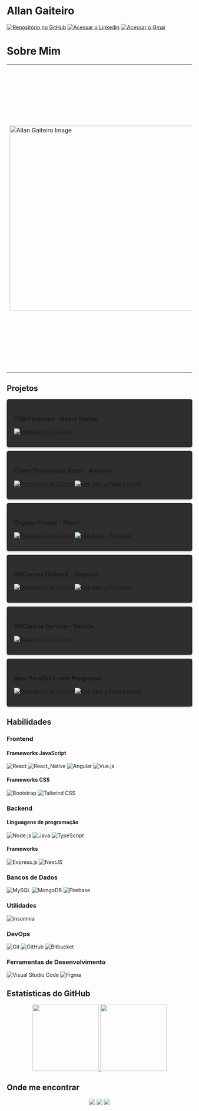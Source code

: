 
# Allan Gaiteiro 

[![Repositório no GitHub](https://img.shields.io/badge/-GitHub-181717?style=for-the-badge&logo=github&logoColor=white)](https://github.com/AllanGaiteiro) 
[![Acessar o Linkedin](https://img.shields.io/badge/-Linkedin-0077B5?style=for-the-badge&logo=linkedin&logoColor=white)](https://www.linkedin.com/in/allan-gaiteiro) 
[![Acessar o Gmai](https://img.shields.io/badge/-Gmail-D14836?style=for-the-badge&logo=gmail&logoColor=white)](https://www.linkedin.com/in/allan-gaiteiro) 

# Sobre Mim

<table>
  <tr>
    <td>
      <img src="https://firebasestorage.googleapis.com/v0/b/allan-gaiteiro.appspot.com/o/profile2.jpeg?alt=media&token=18f4420e-b3d4-4b97-8db1-8b471f401ff9" alt="Allan Gaiteiro Image" width="500"  >
    </td>
    <td>
      <h2>Vamos criar soluções incríveis juntos?</h2>
      <p>Olá! Eu sou o Allan Gaiteiro, um desenvolvedor Full Stack com uma paixão por tecnologia e por ajudar as pessoas a crescerem. Vamos criar soluções incríveis juntos?
      </p>
      <p>Quando não estou programando, você pode me encontrar jogando jogos como Skyrin, Dragon Age, Palword. Ou assistindo animes, gosto muito de animes. 
      </p>
<p>Me segue ai kkk 
      </p>
    </td>
  </tr>
</table>

## Projetos

<div style="background-color: #2e2e2e; border-radius: 5px; box-shadow: 0px 2px 4px rgba(0, 0, 0, 0.25);padding: 20px;margin:10px 0px ;">

### TBN Finances - React Native

[![Repositório no GitHub](https://img.shields.io/badge/-GitHub-181717?style=for-the-badge&logo=github&logoColor=white)](https://github.com/AllanGaiteiro/tbn-finances) 

</div>

<div style="background-color: #2e2e2e; border-radius: 5px; box-shadow: 0px 2px 4px rgba(0, 0, 0, 0.25);padding: 20px;margin:10px 0px ;">

### Clone Playstation Store - Angular

[![Repositório no GitHub](https://img.shields.io/badge/-GitHub-181717?style=for-the-badge&logo=github&logoColor=white)](https://github.com/AllanGaiteiro/project-reply-playstation-store-web-angular) [![Link para a Página Inicial](https://img.shields.io/badge/Página%20Inicial-ffffff?style=for-the-badge&color=1e3c66)](https://reply-playstation-store-web.web.app/latest) 

</div>

<div style="background-color: #2e2e2e; border-radius: 5px; box-shadow: 0px 2px 4px rgba(0, 0, 0, 0.25); padding: 20px;margin:10px 0px ;">

### Organo Peaple - React


[![Repositório no GitHub](https://img.shields.io/badge/-GitHub-181717?style=for-the-badge&logo=github&logoColor=white)](https://github.com/AllanGaiteiro/alura-projeto-organopeaple-estudo-react) [![Link para o Prototipo](https://img.shields.io/badge/Prototipo-ffffff?style=for-the-badge&color=F24E1E)](https://www.figma.com/proto/T6BLI1HfB81eYOiVgpqQz7/Projeto-Intro-ao-React?type=design&node-id=134-143&scaling=min-zoom&page-id=134%3A128&starting-point-node-id=134%3A143) <!-- [![Link para a Página Inicial](https://img.shields.io/badge/Página%20Inicial-ffffff?style=for-the-badge&color=1e3c66)](https://allangaiteiro.github.io/alura-projeto-organopeaple-estudo-react/) --> 

</div>
<div style="background-color: #2e2e2e; border-radius: 5px; box-shadow: 0px 2px 4px rgba(0, 0, 0, 0.25); padding: 20px;margin:10px 0px ;">

### VRCursos [Admin] - Angular

[![Repositório no GitHub](https://img.shields.io/badge/-GitHub-181717?style=for-the-badge&logo=github&logoColor=white)](https://github.com/AllanGaiteiro/vrsoftware-vrcursos-front-testetecnico-angular) [![Link para o Prototipo](https://img.shields.io/badge/Prototipo-ffffff?style=for-the-badge&color=F24E1E)](https://www.figma.com/proto/xySk0dp8tY0y0SQQG0CUEu/vr-courses?node-id=10-479&scaling=min-zoom&page-id=0%3A1&starting-point-node-id=10%3A235) <!-- [![Link para a Página Inicial](https://img.shields.io/badge/Página%20Inicial-ffffff?style=for-the-badge&color=1e3c66)](https://allangaiteiro.github.io/vrsoftware-vrcursos-front-testetecnico-angular/) --> 


</div>
<div style="background-color: #2e2e2e; border-radius: 5px; box-shadow: 0px 2px 4px rgba(0, 0, 0, 0.25); padding: 20px;margin:10px 0px ;">

### VRCursos Service - NestJs


[![Repositório no GitHub](https://img.shields.io/badge/-GitHub-181717?style=for-the-badge&logo=github&logoColor=white)](https://github.com/AllanGaiteiro/vrsoftware-vrcursos-service-testetecnico-nestJs)<!-- [![Link para a Página Inicial](https://img.shields.io/badge/Página%20Inicial-ffffff?style=for-the-badge&color=1e3c66)](https://vr-software-vrcursos-service.herokuapp.com/api/v1/courses) --> 

</div>

<div style="background-color: #2e2e2e; border-radius: 5px; box-shadow: 0px 2px 4px rgba(0, 0, 0, 0.25); padding: 20px;margin:10px 0px ;">

### Meu Portifolio - em Progresso

[![Repositório no GitHub](https://img.shields.io/badge/-GitHub-181717?style=for-the-badge&logo=github&logoColor=white)](https://github.com/AllanGaiteiro/Meu-Portifolio) [![Link para a Página Inicial](https://img.shields.io/badge/P%C3%A1gina%20Inicial-2f2f2f?style=for-the-badge&color=1e3c66)](https://allan-gaiteiro.web.app/) 

</div>


## Habilidades 

### Frontend

#### Frameworks JavaScript

![React](https://img.shields.io/badge/-React-61DAFB?style=for-the-badge&logo=react&logoColor=white)
![React_Native](https://img.shields.io/badge/-ReactNative-61DAFB?style=for-the-badge&logo=react&logoColor=white)
![Angular](https://img.shields.io/badge/-Angular-DD0031?style=for-the-badge&logo=angular&logoColor=white)
![Vue.js](https://img.shields.io/badge/-Vue.js-4FC08D?style=for-the-badge&logo=vue.js&logoColor=white)

#### Frameworks CSS

![Bootstrap](https://img.shields.io/badge/-Bootstrap-563D7C?style=for-the-badge&logo=bootstrap&logoColor=white)
![Tailwind CSS](https://img.shields.io/badge/-Tailwind%20CSS-38B2AC?style=for-the-badge&logo=tailwind-css&logoColor=white)

### Backend 

#### Linguagens de programação 

![Node.js](https://img.shields.io/badge/-Node.js-339933?style=for-the-badge&logo=node.js&logoColor=white)
![Java](https://img.shields.io/badge/-Java-007396?style=for-the-badge&logo=java&logoColor=white)
![TypeScript](https://img.shields.io/badge/-TypeScript-007ACC?style=for-the-badge&logo=typescript&logoColor=white)

#### Frameworks 

![Express.js](https://img.shields.io/badge/-Express.js-white?style=for-the-badge&logo=express&logoColor=black)
![NestJS](https://img.shields.io/badge/-NestJS-E0234E?style=for-the-badge&logo=nestjs&logoColor=white)

### Bancos de Dados 

![MySQL](https://img.shields.io/badge/-MySQL-4479A1?style=for-the-badge&logo=mysql&logoColor=white)
![MongoDB](https://img.shields.io/badge/-MongoDB-47A248?style=for-the-badge&logo=mongodb&logoColor=white)
![Firebase](https://img.shields.io/badge/-Firebase-FFCA28?style=for-the-badge&logo=firebase&logoColor=white)

### Utilidades 

![Insomnia](https://img.shields.io/badge/-Insomnia-5849BE?style=for-the-badge&logo=insomnia&logoColor=white)

### DevOps 

![Git](https://img.shields.io/badge/-Git-F05032?style=for-the-badge&logo=git&logoColor=white)
![GitHub](https://img.shields.io/badge/-GitHub-181717?style=for-the-badge&logo=github&logoColor=white)
![Bitbucket](https://img.shields.io/badge/-Bitbucket-0052CC?style=for-the-badge&logo=bitbucket&logoColor=white)

### Ferramentas de Desenvolvimento 

![Visual Studio Code](https://img.shields.io/badge/-Visual%20Studio%20Code-007ACC?style=for-the-badge&logo=visual-studio-code&logoColor=white)
![Figma](https://img.shields.io/badge/-Figma-F24E1E?style=for-the-badge&logo=figma&logoColor=white)

## Estatísticas do GitHub 

<div align="center">
<a href="https://github.com/AllanGaiteiro">
  <img height="180em" src="https://github-readme-stats.vercel.app/api?username=AllanGaiteiro&theme=vue&show_icons=true" />
</a>
<a href="https://github.com/AllanGaiteiro">
  <img height="180em" src="https://github-readme-stats.vercel.app/api/top-langs/?username=AllanGaiteiro&theme=vue&layout=compact&langs_count=10" />
</a>
</div>

## Onde me encontrar 

<p align="center">
<a href="https://www.linkedin.com/in/allan-gaiteiro"><img src="https://img.shields.io/badge/-Allan%20Gaiteiro-0077B5?style=for-the-badge&logo=Linkedin&logoColor=white"/></a> 
<a href="mailto:allansgaiteiro@gmail.com"><img src="https://img.shields.io/badge/-allansgaiteiro%40gmail.com-D14836?style=for-the-badge&logo=Gmail&logoColor=white"/></a> 
<a href="https://github.com/AllanGaiteiro"><img src="https://img.shields.io/badge/-AllanGaiteiro-24292e?style=for-the-badge&logo=github"/></a>
</p>
